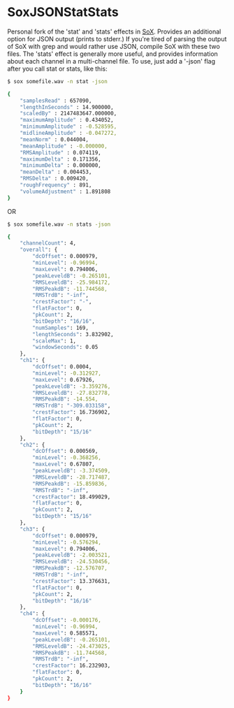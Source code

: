 SoxJSONStatStats
====

Personal fork of the 'stat' and 'stats' effects in <a href = "http://sox.sourceforge.net/"> SoX</a>. Provides an additional option for JSON output (prints to stderr.) If you're tired of parsing the output of SoX with grep and would rather use JSON, compile SoX with these two files. The 'stats' effect is generally more useful, and provides information about each channel in a multi-channel file. To use, just add a '-json' flag after you call stat or stats, like this: 

```bash
$ sox somefile.wav -n stat -json

{
	"samplesRead" : 657090,
	"lengthInSeconds" : 14.900000,
	"scaledBy" : 2147483647.000000,
	"maximumAmplitude" : 0.434052,
	"minimumAmplitude" : -0.528595,
	"midlineAmplitude" : -0.047272,
	"meanNorm" : 0.044004,
	"meanAmplitude" : -0.000000,
	"RMSAmplitude" : 0.074119,
	"maximumDelta" : 0.171356,
	"minimumDelta" : 0.000000,
	"meanDelta" : 0.004453,
	"RMSDelta" : 0.009420,
	"roughFrequency" : 891,
	"volumeAdjustment" : 1.891808
}
```
OR
```bash
$ sox somefile.wav -n stats -json

{
    "channelCount": 4,
    "overall": {
        "dcOffset": 0.000979,
        "minLevel": -0.96994,
        "maxLevel": 0.794006,
        "peakLeveldB": -0.265101,
        "RMSLeveldB": -25.984172,
        "RMSPeakdB": -11.744568,
        "RMSTrdB": "-inf",
        "crestFactor": "-",
        "flatFactor": 0,
        "pkCount": 2,
        "bitDepth": "16/16",
        "numSamples": 169,
        "lengthSeconds": 3.832902,
        "scaleMax": 1,
        "windowSeconds": 0.05
    },
    "ch1": {
        "dcOffset": 0.0004,
        "minLevel": -0.312927,
        "maxLevel": 0.67926,
        "peakLeveldB": -3.359276,
        "RMSLeveldB": -27.832778,
        "RMSPeakdB": -14.554,
        "RMSTrdB": "-309.033158",
        "crestFactor": 16.736902,
        "flatFactor": 0,
        "pkCount": 2,
        "bitDepth": "15/16"
    },
    "ch2": {
        "dcOffset": 0.000569,
        "minLevel": -0.368256,
        "maxLevel": 0.67807,
        "peakLeveldB": -3.374509,
        "RMSLeveldB": -28.717487,
        "RMSPeakdB": -15.859836,
        "RMSTrdB": "-inf",
        "crestFactor": 18.499029,
        "flatFactor": 0,
        "pkCount": 2,
        "bitDepth": "15/16"
    },
    "ch3": {
        "dcOffset": 0.000979,
        "minLevel": -0.576294,
        "maxLevel": 0.794006,
        "peakLeveldB": -2.003521,
        "RMSLeveldB": -24.530456,
        "RMSPeakdB": -12.576707,
        "RMSTrdB": "-inf",
        "crestFactor": 13.376631,
        "flatFactor": 0,
        "pkCount": 2,
        "bitDepth": "16/16"
    },
    "ch4": {
        "dcOffset": -0.000176,
        "minLevel": -0.96994,
        "maxLevel": 0.585571,
        "peakLeveldB": -0.265101,
        "RMSLeveldB": -24.473025,
        "RMSPeakdB": -11.744568,
        "RMSTrdB": "-inf",
        "crestFactor": 16.232903,
        "flatFactor": 0,
        "pkCount": 2,
        "bitDepth": "16/16"
    }
}
```

